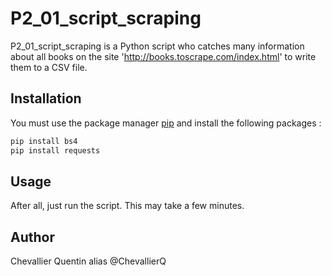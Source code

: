 # P2_01_script_scraping

P2_01_script_scraping is a Python script who catches
many information about all books on 
the site 'http://books.toscrape.com/index.html'
to write them to a CSV file.

## Installation

You must use the package manager [pip](https://pip.pypa.io/en/stable/)
and install the following packages :
```bash
pip install bs4
pip install requests 
```

## Usage

After all, just run the script.
This may take a few minutes.

## Author

Chevallier Quentin alias @ChevallierQ
